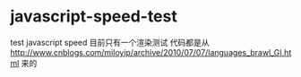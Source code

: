# javascript-speed-test
test javascript speed
目前只有一个渲染测试
代码都是从
http://www.cnblogs.com/miloyip/archive/2010/07/07/languages_brawl_GI.html
来的
